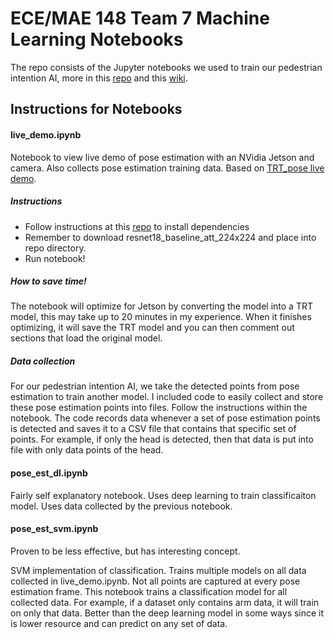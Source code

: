 # ECE/MAE 148 Team 7 Machine Learning Notebooks

The repo consists of the Jupyter notebooks we used to train our pedestrian intention AI, more in this [repo](https://github.com/buzzcrackle/ece148-team7) and this [wiki](https://guitar.ucsd.edu/maeece148/index.php/2021SpringTeam7).

## Instructions for Notebooks
#### live_demo.ipynb
 Notebook to view live demo of pose estimation with an NVidia Jetson and camera. Also collects pose estimation training data. Based on [TRT_pose live demo](https://github.com/NVIDIA-AI-IOT/trt_pose).

##### Instructions
* Follow instructions at this [repo](https://github.com/NVIDIA-AI-IOT/trt_pose) to install dependencies
* Remember to download resnet18_baseline_att_224x224 and place into repo directory.
* Run notebook!

##### How to save time!
The notebook will optimize for Jetson by converting the model into a TRT model, this may take up to 20 minutes in my experience. When it finishes optimizing, it will save the TRT model and you can then comment out sections that load the original model.

##### Data collection
For our pedestrian intention AI, we take the detected points from pose estimation to train another model. I included code to easily collect and store these pose estimation points into files. Follow the instructions within the notebook. The code records data whenever a set of pose estimation points is detected and saves it to a CSV file that contains that specific set of points. For example, if only the head is detected, then that data is put into file with only data points of the head.
#### pose_est_dl.ipynb
Fairly self explanatory notebook. Uses deep learning to train classificaiton model. Uses data collected by the previous notebook.
#### pose_est_svm.ipynb
Proven to be less effective, but has interesting concept.

SVM implementation of classification. Trains multiple models on all data collected in live_demo.ipynb. Not all points are captured at every pose estimation frame. This notebook trains a classification model for all collected data. For example, if a dataset only contains arm data, it will train on only that data. Better than the deep learning model in some ways since it is lower resource and can predict on any set of data.